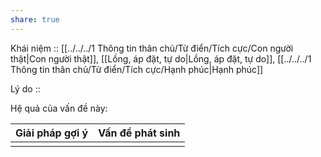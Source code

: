 ```yaml
---
share: true
---
```

Khái niệm :: [[../../../1 Thông tin thân chủ/Từ điển/Tích cực/Con người thật|Con người thật]], [[Lồng, áp đặt, tự do|Lồng, áp đặt, tự do]], [[../../../1 Thông tin thân chủ/Từ điển/Tích cực/Hạnh phúc|Hạnh phúc]]

Lý do :: 

Hệ quả của vấn đề này:


| Giải pháp gợi ý | Vấn đề phát sinh |
| --------------- | ---------------- |
|                 |                  |